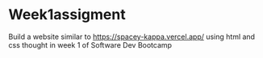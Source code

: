 # Week1assigment
Build a website similar to https://spacey-kappa.vercel.app/ using html and css thought in week 1 of Software Dev Bootcamp
